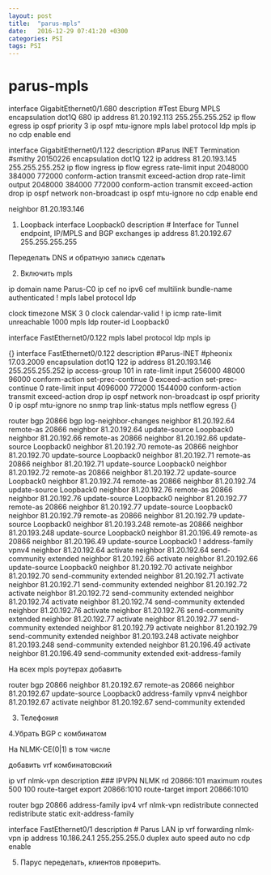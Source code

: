 ```yaml
---
layout: post
title:  "parus-mpls"
date:   2016-12-29 07:41:20 +0300
categories: PSI
tags: PSI
---
```


# parus-mpls


interface GigabitEthernet0/1.680
 description #Test Eburg MPLS
 encapsulation dot1Q 680
 ip address 81.20.192.113 255.255.255.252
 ip flow egress
 ip ospf priority 3
 ip ospf mtu-ignore
 mpls label protocol ldp
 mpls ip
 no cdp enable
end






interface GigabitEthernet0/1.122
 description #Parus INET Termination #smithy 20150226
 encapsulation dot1Q 122
 ip address 81.20.193.145 255.255.255.252
 ip flow ingress
 ip flow egress
 rate-limit input 2048000 384000 772000 conform-action transmit exceed-action drop
 rate-limit output 2048000 384000 772000 conform-action transmit exceed-action drop
 ip ospf network non-broadcast
 ip ospf mtu-ignore
 no cdp enable
end



neighbor 81.20.193.146












1. Loopback
interface Loopback0
 description # Interface for Tunnel endpoint, IP/MPLS and BGP exchanges
 ip address 81.20.192.67 255.255.255.255

Переделать DNS и обратную запись сделать


2. Включить mpls


ip domain name Parus-C0
ip cef
no ipv6 cef
multilink bundle-name authenticated
!
mpls label protocol ldp

clock timezone MSK 3 0
clock calendar-valid
!
ip icmp rate-limit unreachable 1000
mpls ldp router-id Loopback0



interface FastEthernet0/0.122
 mpls label protocol ldp
 mpls ip  


{}
interface FastEthernet0/0.122
 description #Parus-INET #pheonix 17.03.2009
 encapsulation dot1Q 122
 ip address 81.20.193.146 255.255.255.252
 ip access-group 101 in
 rate-limit input 256000 48000 96000 conform-action set-prec-continue 0 exceed-action set-prec-continue 0
 rate-limit input 4096000 772000 1544000 conform-action transmit exceed-action drop
 ip ospf network non-broadcast
 ip ospf priority 0
 ip ospf mtu-ignore
 no snmp trap link-status
 mpls netflow egress
{}



router bgp 20866
 bgp log-neighbor-changes
 neighbor 81.20.192.64 remote-as 20866
 neighbor 81.20.192.64 update-source Loopback0
 neighbor 81.20.192.66 remote-as 20866
 neighbor 81.20.192.66 update-source Loopback0
 neighbor 81.20.192.70 remote-as 20866
 neighbor 81.20.192.70 update-source Loopback0
 neighbor 81.20.192.71 remote-as 20866
 neighbor 81.20.192.71 update-source Loopback0
 neighbor 81.20.192.72 remote-as 20866
 neighbor 81.20.192.72 update-source Loopback0
 neighbor 81.20.192.74 remote-as 20866
 neighbor 81.20.192.74 update-source Loopback0
 neighbor 81.20.192.76 remote-as 20866
 neighbor 81.20.192.76 update-source Loopback0
 neighbor 81.20.192.77 remote-as 20866
 neighbor 81.20.192.77 update-source Loopback0
 neighbor 81.20.192.79 remote-as 20866
 neighbor 81.20.192.79 update-source Loopback0
 neighbor 81.20.193.248 remote-as 20866
 neighbor 81.20.193.248 update-source Loopback0
 neighbor 81.20.196.49 remote-as 20866
 neighbor 81.20.196.49 update-source Loopback0
 !
 address-family vpnv4
  neighbor 81.20.192.64 activate
  neighbor 81.20.192.64 send-community extended
  neighbor 81.20.192.66 activate
  neighbor 81.20.192.66 update-source Loopback0
  neighbor 81.20.192.70 activate
  neighbor 81.20.192.70 send-community extended
  neighbor 81.20.192.71 activate
  neighbor 81.20.192.71 send-community extended
  neighbor 81.20.192.72 activate
  neighbor 81.20.192.72 send-community extended
  neighbor 81.20.192.74 activate
  neighbor 81.20.192.74 send-community extended
  neighbor 81.20.192.76 activate
  neighbor 81.20.192.76 send-community extended
  neighbor 81.20.192.77 activate
  neighbor 81.20.192.77 send-community extended
  neighbor 81.20.192.79 activate
  neighbor 81.20.192.79 send-community extended
  neighbor 81.20.193.248 activate
  neighbor 81.20.193.248 send-community extended
  neighbor 81.20.196.49 activate
  neighbor 81.20.196.49 send-community extended
 exit-address-family



На всех mpls роутерах добавить 

router bgp 20866
  neighbor 81.20.192.67 remote-as 20866
  neighbor 81.20.192.67 update-source Loopback0
 address-family vpnv4
  neighbor 81.20.192.67 activate
  neighbor 81.20.192.67 send-community extended

3. Телефония



4.Убрать BGP с комбинатом

На NLMK-CE(0|1) в том числе

добавить vrf комбинатовский

ip vrf nlmk-vpn
 description ### IPVPN NLMK
 rd 20866:101
 maximum routes 500 100
 route-target export 20866:1010
 route-target import 20866:1010

router bgp 20866
 address-family ipv4 vrf nlmk-vpn
  redistribute connected
  redistribute static
 exit-address-family


interface FastEthernet0/1
 description # Parus LAN
 ip vrf forwarding nlmk-vpn
 ip address 10.186.24.1 255.255.255.0
 duplex auto
 speed auto
 no cdp enable

5. Парус переделать, клиентов проверить.

